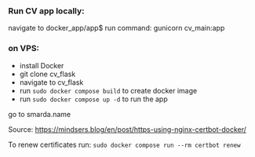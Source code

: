 ### Run CV app locally:
navigate to docker_app/app$ 
run command: gunicorn cv_main:app

### on VPS:
- install Docker
- git clone cv_flask
- navigate to cv_flask
- run `sudo docker compose build` to create docker image
- run `sudo docker compose up -d` to run the app

go to smarda.name


Source: https://mindsers.blog/en/post/https-using-nginx-certbot-docker/

To renew certificates run:
`sudo docker compose run --rm certbot renew`
